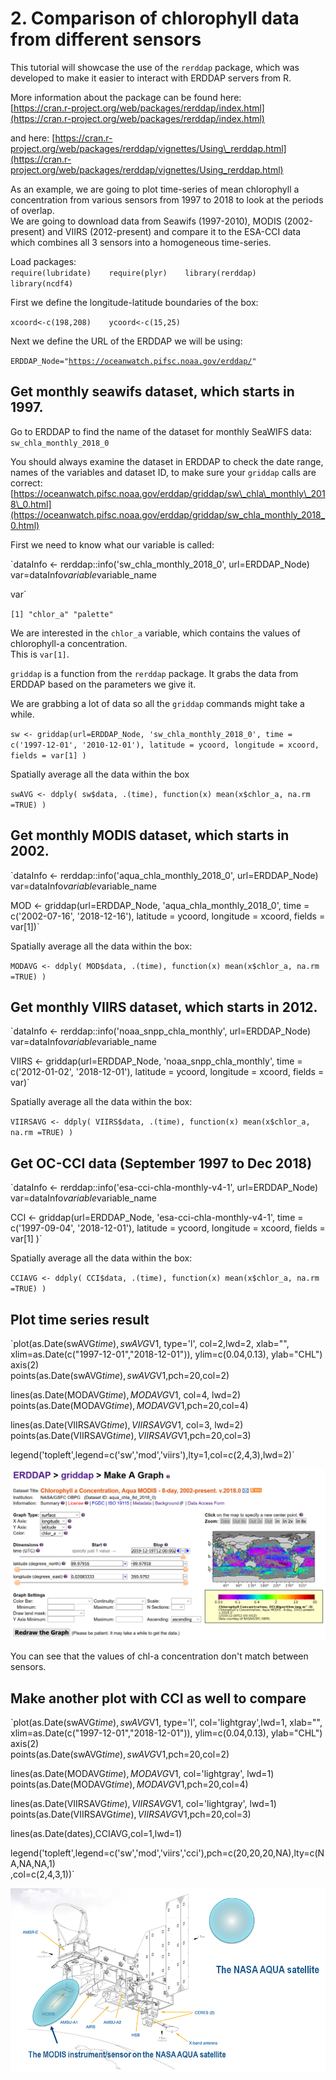# 2. Comparison of chlorophyll data from different sensors

This tutorial will showcase the use of the `rerddap` package, which was developed to make it easier to interact with ERDDAP servers from R.  
  
More information about the package can be found here:  
[https://cran.r-project.org/web/packages/rerddap/index.html](https://cran.r-project.org/web/packages/rerddap/index.html)  
  
and here: [https://cran.r-project.org/web/packages/rerddap/vignettes/Using\_rerddap.html](https://cran.r-project.org/web/packages/rerddap/vignettes/Using_rerddap.html)

As an example, we are going to plot time-series of mean chlorophyll a concentration from various sensors from 1997 to 2018 to look at the periods of overlap.   
We are going to download data from Seawifs \(1997-2010\), MODIS \(2002-present\) and VIIRS \(2012-present\) and compare it to the ESA-CCI data which combines all 3 sensors into a homogeneous time-series.

Load packages:  
`require(lubridate)   
require(plyr)   
library(rerddap)   
library(ncdf4)`

First we define the longitude-latitude boundaries of the box:

`xcoord<-c(198,208)   
ycoord<-c(15,25)`

Next we define the URL of the ERDDAP we will be using:

`ERDDAP_Node="`[`https://oceanwatch.pifsc.noaa.gov/erddap/`](https://oceanwatch.pifsc.noaa.gov/erddap/)`"`

## **Get monthly seawifs dataset, which starts in 1997.**

Go to ERDDAP to find the name of the dataset for monthly SeaWIFS data: `sw_chla_monthly_2018_0`

You should always examine the dataset in ERDDAP to check the date range, names of the variables and dataset ID, to make sure your `griddap` calls are correct:  
[https://oceanwatch.pifsc.noaa.gov/erddap/griddap/sw\_chla\_monthly\_2018\_0.html](https://oceanwatch.pifsc.noaa.gov/erddap/griddap/sw_chla_monthly_2018_0.html)

First we need to know what our variable is called:

`dataInfo <- rerddap::info('sw_chla_monthly_2018_0', url=ERDDAP_Node) var=dataInfo$variable$variable_name  
  
var`

`[1] "chlor_a" "palette"`

We are interested in the `chlor_a` variable, which contains the values of chlorophyll-a concentration.   
This is `var[1]`.

`griddap` is a function from the `rerddap` package. It grabs the data from ERDDAP based on the parameters we give it.

We are grabbing a lot of data so all the `griddap` commands might take a while.

`sw <- griddap(url=ERDDAP_Node, 'sw_chla_monthly_2018_0', time = c('1997-12-01', '2010-12-01'), latitude = ycoord, longitude = xcoord, fields = var[1] )`

Spatially average all the data within the box

`swAVG <- ddply( sw$data, .(time), function(x) mean(x$chlor_a, na.rm =TRUE) )`

## Get monthly MODIS dataset, which starts in 2002.

`dataInfo <- rerddap::info('aqua_chla_monthly_2018_0', url=ERDDAP_Node) var=dataInfo$variable$variable_name  
  
MOD <- griddap(url=ERDDAP_Node, 'aqua_chla_monthly_2018_0', time = c('2002-07-16', '2018-12-16'), latitude = ycoord, longitude = xcoord, fields = var[1])`

Spatially average all the data within the box:

`MODAVG <- ddply( MOD$data, .(time), function(x) mean(x$chlor_a, na.rm =TRUE) )`

## Get monthly VIIRS dataset, which starts in 2012.

`dataInfo <- rerddap::info('noaa_snpp_chla_monthly', url=ERDDAP_Node) var=dataInfo$variable$variable_name  
  
VIIRS <- griddap(url=ERDDAP_Node, 'noaa_snpp_chla_monthly', time = c('2012-01-02', '2018-12-01'), latitude = ycoord, longitude = xcoord, fields = var)`

Spatially average all the data within the box:

`VIIRSAVG <- ddply( VIIRS$data, .(time), function(x) mean(x$chlor_a, na.rm =TRUE) )`

## Get OC-CCI data \(September 1997 to Dec 2018\)

`dataInfo <- rerddap::info('esa-cci-chla-monthly-v4-1', url=ERDDAP_Node) var=dataInfo$variable$variable_name  
  
CCI <- griddap(url=ERDDAP_Node, 'esa-cci-chla-monthly-v4-1', time = c('1997-09-04', '2018-12-01'), latitude = ycoord, longitude = xcoord, fields = var[1] )`

Spatially average all the data within the box:

`CCIAVG <- ddply( CCI$data, .(time), function(x) mean(x$chlor_a, na.rm =TRUE) )`

## Plot time series result

`plot(as.Date(swAVG$time), swAVG$V1, type='l', col=2,lwd=2, xlab="", xlim=as.Date(c("1997-12-01","2018-12-01")), ylim=c(0.04,0.13), ylab="CHL")  
axis(2)   
points(as.Date(swAVG$time), swAVG$V1,pch=20,col=2)  
  
lines(as.Date(MODAVG$time), MODAVG$V1, col=4, lwd=2)   
points(as.Date(MODAVG$time), MODAVG$V1,pch=20,col=4)  
  
lines(as.Date(VIIRSAVG$time), VIIRSAVG$V1, col=3, lwd=2)   
points(as.Date(VIIRSAVG$time), VIIRSAVG$V1,pch=20,col=3)  
  
legend('topleft',legend=c('sw','mod','viirs'),lty=1,col=c(2,4,3),lwd=2)`

![](../../.gitbook/assets/image%20%28124%29.png)

You can see that the values of chl-a concentration don't match between sensors.

## Make another plot with CCI as well to compare

`plot(as.Date(swAVG$time), swAVG$V1, type='l', col='lightgray',lwd=1, xlab="", xlim=as.Date(c("1997-12-01","2018-12-01")), ylim=c(0.04,0.13), ylab="CHL")   
axis(2)   
points(as.Date(swAVG$time), swAVG$V1,pch=20,col=2)  
  
lines(as.Date(MODAVG$time), MODAVG$V1, col='lightgray', lwd=1) points(as.Date(MODAVG$time), MODAVG$V1,pch=20,col=4)  
  
lines(as.Date(VIIRSAVG$time), VIIRSAVG$V1, col='lightgray', lwd=1) points(as.Date(VIIRSAVG$time), VIIRSAVG$V1,pch=20,col=3)  
  
lines(as.Date(dates),CCIAVG,col=1,lwd=1)  
  
legend('topleft',legend=c('sw','mod','viirs','cci'),pch=c(20,20,20,NA),lty=c(NA,NA,NA,1)  
,col=c(2,4,3,1))`

![](../../.gitbook/assets/image%20%2898%29.png)



